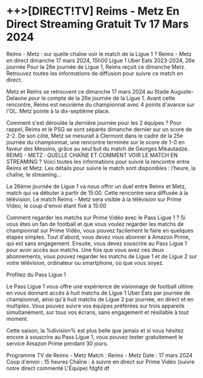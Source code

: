 <h1>++>[DIRECT!TV] Reims - Metz En Direct Streaming Gratuit Tv 17 Mars 2024</h1>
Reims - Metz : sur quelle chaîne voir le match de la Ligue 1 ?
Reims - Metz en direct dimanche 17 mars 2024, 15h00 Ligue 1 Uber Eats 2023-2024, 26e journée
Pour la 26e journée de Ligue 1, Reims reçoit ce dimanche Metz. Retrouvez toutes les informations de diffusion pour suivre ce match en direct.

Metz et Reims se retrouvent ce dimanche 17 mars 2024 au Stade Auguste-Delaune pour le compte de la 26e journée de la Ligue 1. Avant cette rencontre, Reims est neuvième du championnat avec 4 points d'avance sur l'OL. Metz pointe à la dix-septième place.

Comment s'est déroulée la dernière journée pour les 2 équipes ?
Pour rappel, Reims et le PSG se sont séparés dimanche dernier sur un score de 2-2. De son côté, Metz se mesurait à Clermont dans le cadre de la 25e journée du championnat, une rencontre terminée sur le score de 1-0 en faveur des Messins, grâce au seul but du match de Georges Mikautadze.
REIMS - METZ : QUELLE CHAÎNE ET COMMENT VOIR LE MATCH EN STREAMING ?
Voici toutes les informations pour suivre la rencontre entre Reims et Metz. Les détails pour suivre le match sont disponibles : l’heure, la chaîne, le streaming...

La 26ème journée de Ligue 1 va nous offrir un duel entre Reims et Metz, match qui va débuter à partir de 15:00. Cette rencontre sera diffusée à la télévision. Le match Reims - Metz sera visible à la télévision sur Prime Video, le coup d'envoi étant fixé à 15:00

Comment regarder les matchs sur Prime Vidéo avec le Pass Ligue 1 ?
Si vous êtes un fan de football et que vous voulez regarder les matchs de championnat sur Prime Vidéo, vous pouvez facilement le faire en quelques étapes simples. Tout d'abord, vous devez vous abonner à Amazon Prime, qui est sans engagement. Ensuite, vous devez souscrire au Pass Ligue 1 pour avoir accès aux matchs. Une fois que vous avez ces deux abonnements, vous pouvez regarder les matchs de Ligue 1 et de Ligue 2 sur votre télévision, ordinateur ou smartphone, où que vous soyez.

Profitez du Pass Ligue 1

Le Pass Ligue 1 vous offre une expérience de visionnage de football ultime en vous donnant accès à huit matchs de Ligue 1 Uber Eats par journée de championnat, ainsi qu'à huit matchs de Ligue 2 par journée, en direct et en multiplex. Vous pouvez suivre vos équipes préférées sur trois appareils simultanément, sur tous vos écrans, sans engagement et résiliable à tout moment.

Cette saison, la %division% est plus belle que jamais et si vous hésitez encore à souscrire au Pass Ligue 1, vous pouvez tester gratuitement le service Amazon Prime pendant 30 jours.

Programme TV de Reims - Metz
Match : Reims - Metz
Date : 17 mars 2024
Coup d'envoi : 15 heures
Chaîne : à suivre en direct sur Prime Vidéo (suivre notre direct commenté L'Équipe) fdgfd df
